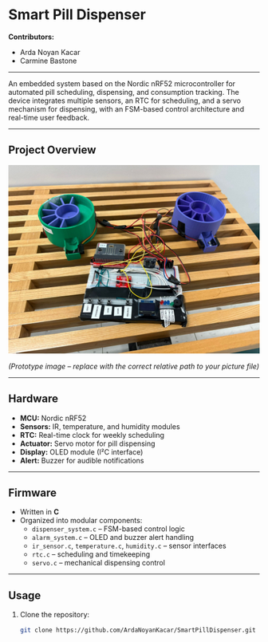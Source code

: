 # Smart Pill Dispenser  

**Contributors:**  
- Arda Noyan Kacar  
- Carmine Bastone  

---

An embedded system based on the Nordic nRF52 microcontroller for automated pill scheduling, dispensing, and consumption tracking. The device integrates multiple sensors, an RTC for scheduling, and a servo mechanism for dispensing, with an FSM-based control architecture and real-time user feedback.

---

## Project Overview

![Smart Pill Dispenser](https://github.com/ArdaNoyanKacar/SmartPillDispenser/blob/d522cff688bb0918b30d228c45abe21a64b7c3f1/Pill%20Dispenser.jpg)

*(Prototype image – replace with the correct relative path to your picture file)*

---

## Hardware

- **MCU:** Nordic nRF52  
- **Sensors:** IR, temperature, and humidity modules  
- **RTC:** Real-time clock for weekly scheduling  
- **Actuator:** Servo motor for pill dispensing  
- **Display:** OLED module (I²C interface)  
- **Alert:** Buzzer for audible notifications  

---

## Firmware

- Written in **C**  
- Organized into modular components:  
  - `dispenser_system.c` – FSM-based control logic  
  - `alarm_system.c` – OLED and buzzer alert handling  
  - `ir_sensor.c`, `temperature.c`, `humidity.c` – sensor interfaces  
  - `rtc.c` – scheduling and timekeeping  
  - `servo.c` – mechanical dispensing control  

---

## Usage

1. Clone the repository:
   ```bash
   git clone https://github.com/ArdaNoyanKacar/SmartPillDispenser.git
